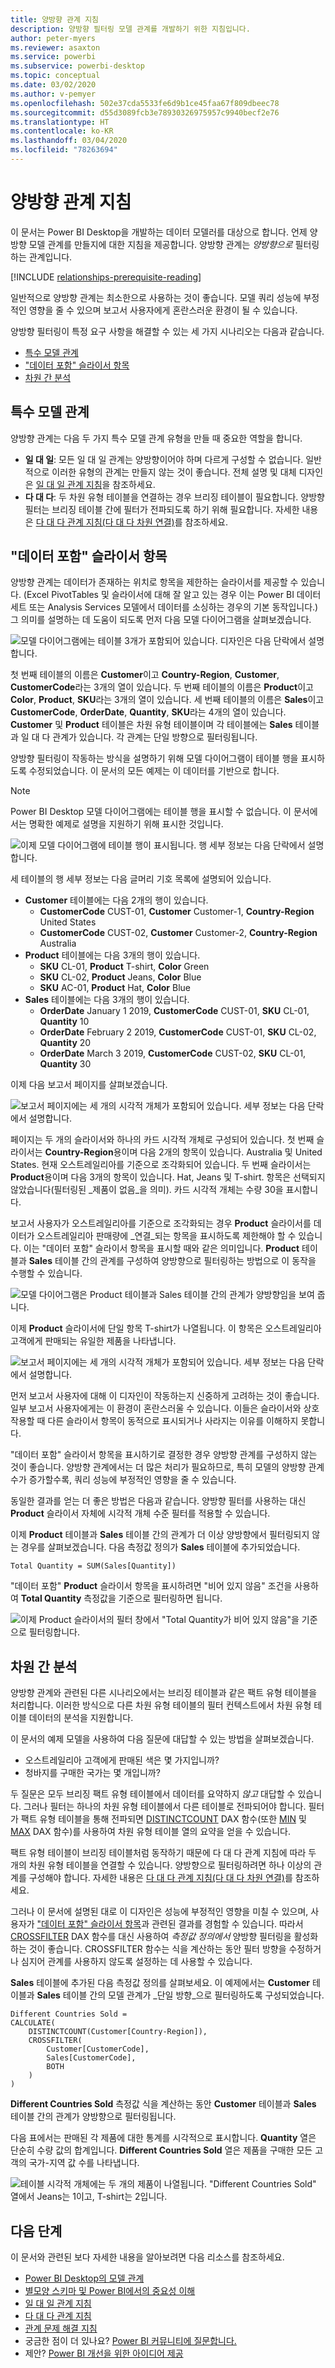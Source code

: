 ```yaml
---
title: 양방향 관계 지침
description: 양방향 필터링 모델 관계를 개발하기 위한 지침입니다.
author: peter-myers
ms.reviewer: asaxton
ms.service: powerbi
ms.subservice: powerbi-desktop
ms.topic: conceptual
ms.date: 03/02/2020
ms.author: v-pemyer
ms.openlocfilehash: 502e37cda5533fe6d9b1ce45faa67f809dbeec78
ms.sourcegitcommit: d55d3089fcb3e78930326975957c9940becf2e76
ms.translationtype: HT
ms.contentlocale: ko-KR
ms.lasthandoff: 03/04/2020
ms.locfileid: "78263694"
---
```

# <a name="bi-directional-relationship-guidance"></a>양방향 관계 지침

이 문서는 Power BI Desktop을 개발하는 데이터 모델러를 대상으로 합니다. 언제 양방향 모델 관계를 만들지에 대한 지침을 제공합니다. 양방향 관계는 _양방향으로_ 필터링하는 관계입니다.

[!INCLUDE [relationships-prerequisite-reading](includes/relationships-prerequisite-reading.md)]

일반적으로 양방향 관계는 최소한으로 사용하는 것이 좋습니다. 모델 쿼리 성능에 부정적인 영향을 줄 수 있으며 보고서 사용자에게 혼란스러운 환경이 될 수 있습니다.

양방향 필터링이 특정 요구 사항을 해결할 수 있는 세 가지 시나리오는 다음과 같습니다.

- [특수 모델 관계](#special-model-relationships)
- ["데이터 포함" 슬라이서 항목](#slicer-items-with-data)
- [차원 간 분석](#dimension-to-dimension-analysis)

## <a name="special-model-relationships"></a>특수 모델 관계

양방향 관계는 다음 두 가지 특수 모델 관계 유형을 만들 때 중요한 역할을 합니다.

- **일 대 일**: 모든 일 대 일 관계는 양방향이어야 하며 다르게 구성할 수 없습니다. 일반적으로 이러한 유형의 관계는 만들지 않는 것이 좋습니다. 전체 설명 및 대체 디자인은 [일 대 일 관계 지침](relationships-one-to-one.md)을 참조하세요.
- **다 대 다**: 두 차원 유형 테이블을 연결하는 경우 브리징 테이블이 필요합니다. 양방향 필터는 브리징 테이블 간에 필터가 전파되도록 하기 위해 필요합니다. 자세한 내용은 [다 대 다 관계 지침(다 대 다 차원 연결)](relationships-many-to-many.md#relate-many-to-many-dimensions)를 참조하세요.

## <a name="slicer-items-with-data"></a>"데이터 포함" 슬라이서 항목

양방향 관계는 데이터가 존재하는 위치로 항목을 제한하는 슬라이서를 제공할 수 있습니다. (Excel PivotTables 및 슬라이서에 대해 잘 알고 있는 경우 이는 Power BI 데이터 세트 또는 Analysis Services 모델에서 데이터를 소싱하는 경우의 기본 동작입니다.) 그 의미를 설명하는 데 도움이 되도록 먼저 다음 모델 다이어그램을 살펴보겠습니다.

![모델 다이어그램에는 테이블 3개가 포함되어 있습니다. 디자인은 다음 단락에서 설명합니다.](media/relationships-bidirectional-filtering/sales-model-diagram.png)

첫 번째 테이블의 이름은 **Customer**이고 **Country-Region**, **Customer**, **CustomerCode**라는 3개의 열이 있습니다. 두 번째 테이블의 이름은 **Product**이고 **Color**, **Product**, **SKU**라는 3개의 열이 있습니다. 세 번째 테이블의 이름은 **Sales**이고 **CustomerCode**, **OrderDate**, **Quantity**, **SKU**라는 4개의 열이 있습니다. **Customer** 및 **Product** 테이블은 차원 유형 테이블이며 각 테이블에는 **Sales** 테이블과 일 대 다 관계가 있습니다. 각 관계는 단일 방향으로 필터링됩니다.

양방향 필터링이 작동하는 방식을 설명하기 위해 모델 다이어그램이 테이블 행을 표시하도록 수정되었습니다. 이 문서의 모든 예제는 이 데이터를 기반으로 합니다.

> [!NOTE]
> Power BI Desktop 모델 다이어그램에는 테이블 행을 표시할 수 없습니다. 이 문서에서는 명확한 예제로 설명을 지원하기 위해 표시한 것입니다.

![이제 모델 다이어그램에 테이블 행이 표시됩니다. 행 세부 정보는 다음 단락에서 설명합니다.](media/relationships-bidirectional-filtering/sales-model-diagram-rows.png)

세 테이블의 행 세부 정보는 다음 글머리 기호 목록에 설명되어 있습니다.

- **Customer** 테이블에는 다음 2개의 행이 있습니다.
  - **CustomerCode** CUST-01, **Customer** Customer-1, **Country-Region** United States
  - **CustomerCode** CUST-02, **Customer** Customer-2, **Country-Region** Australia
- **Product** 테이블에는 다음 3개의 행이 있습니다.
  - **SKU** CL-01, **Product** T-shirt, **Color** Green
  - **SKU** CL-02, **Product** Jeans, **Color** Blue
  - **SKU** AC-01, **Product** Hat, **Color** Blue
- **Sales** 테이블에는 다음 3개의 행이 있습니다.
  - **OrderDate** January 1 2019, **CustomerCode** CUST-01, **SKU** CL-01, **Quantity** 10
  - **OrderDate** February 2 2019, **CustomerCode** CUST-01, **SKU** CL-02, **Quantity** 20
  - **OrderDate** March 3 2019, **CustomerCode** CUST-02, **SKU** CL-01, **Quantity** 30

이제 다음 보고서 페이지를 살펴보겠습니다.

![보고서 페이지에는 세 개의 시각적 개체가 포함되어 있습니다. 세부 정보는 다음 단락에서 설명합니다.](media/relationships-bidirectional-filtering/sales-report-no-bi-directional-filter.png)

페이지는 두 개의 슬라이서와 하나의 카드 시각적 개체로 구성되어 있습니다. 첫 번째 슬라이서는 **Country-Region**용이며 다음 2개의 항목이 있습니다. Australia 및 United States. 현재 오스트레일리아를 기준으로 조각화되어 있습니다. 두 번째 슬라이서는 **Product**용이며 다음 3개의 항목이 있습니다. Hat, Jeans 및 T-shirt. 항목은 선택되지 않았습니다(필터링된 _제품이 없음_을 의미). 카드 시각적 개체는 수량 30을 표시합니다.

보고서 사용자가 오스트레일리아를 기준으로 조각화되는 경우 **Product** 슬라이서를 데이터가 오스트레일리아 판매량에 _연결_되는 항목을 표시하도록 제한해야 할 수 있습니다. 이는 "데이터 포함" 슬라이서 항목을 표시할 때와 같은 의미입니다. **Product** 테이블과 **Sales** 테이블 간의 관계를 구성하여 양방향으로 필터링하는 방법으로 이 동작을 수행할 수 있습니다.

![모델 다이어그램은 Product 테이블과 Sales 테이블 간의 관계가 양방향임을 보여 줍니다.](media/relationships-bidirectional-filtering/sales-model-diagram-rows-bi-directional-filter.png)

이제 **Product** 슬라이서에 단일 항목 T-shirt가 나열됩니다. 이 항목은 오스트레일리아 고객에게 판매되는 유일한 제품을 나타냅니다.

![보고서 페이지에는 세 개의 시각적 개체가 포함되어 있습니다. 세부 정보는 다음 단락에서 설명합니다.](media/relationships-bidirectional-filtering/sales-report-bi-directional-filter.png)

먼저 보고서 사용자에 대해 이 디자인이 작동하는지 신중하게 고려하는 것이 좋습니다. 일부 보고서 사용자에게는 이 환경이 혼란스러울 수 있습니다. 이들은 슬라이서와 상호 작용할 때 다른 슬라이서 항목이 동적으로 표시되거나 사라지는 이유를 이해하지 못합니다.

"데이터 포함" 슬라이서 항목을 표시하기로 결정한 경우 양방향 관계를 구성하지 않는 것이 좋습니다. 양방향 관계에서는 더 많은 처리가 필요하므로, 특히 모델의 양방향 관계 수가 증가할수록, 쿼리 성능에 부정적인 영향을 줄 수 있습니다.

동일한 결과를 얻는 더 좋은 방법은 다음과 같습니다. 양방향 필터를 사용하는 대신 **Product** 슬라이서 자체에 시각적 개체 수준 필터를 적용할 수 있습니다.

이제 **Product** 테이블과 **Sales** 테이블 간의 관계가 더 이상 양방향에서 필터링되지 않는 경우를 살펴보겠습니다. 다음 측정값 정의가 **Sales** 테이블에 추가되었습니다.

```dax
Total Quantity = SUM(Sales[Quantity])
```

"데이터 포함" **Product** 슬라이서 항목을 표시하려면 "비어 있지 않음" 조건을 사용하여 **Total Quantity** 측정값을 기준으로 필터링하면 됩니다.

![이제 Product 슬라이서의 필터 창에서 "Total Quantity가 비어 있지 않음"을 기준으로 필터링합니다.](media/relationships-bidirectional-filtering/filter-product-slicer-measure-is-not-blank.png)

## <a name="dimension-to-dimension-analysis"></a>차원 간 분석

양방향 관계와 관련된 다른 시나리오에서는 브리징 테이블과 같은 팩트 유형 테이블을 처리합니다. 이러한 방식으로 다른 차원 유형 테이블의 필터 컨텍스트에서 차원 유형 테이블 데이터의 분석을 지원합니다.

이 문서의 예제 모델을 사용하여 다음 질문에 대답할 수 있는 방법을 살펴보겠습니다.

- 오스트레일리아 고객에게 판매된 색은 몇 가지입니까?
- 청바지를 구매한 국가는 몇 개입니까?

두 질문은 모두 브리징 팩트 유형 테이블에서 데이터를 요약하지 _않고_ 대답할 수 있습니다. 그러나 필터는 하나의 차원 유형 테이블에서 다른 테이블로 전파되어야 합니다. 필터가 팩트 유형 테이블을 통해 전파되면 [DISTINCTCOUNT](/dax/distinctcount-function-dax) DAX 함수(또한 [MIN](/dax/min-function-dax) 및 [MAX](/dax/max-function-dax) DAX 함수)를 사용하여 차원 유형 테이블 열의 요약을 얻을 수 있습니다.

팩트 유형 테이블이 브리징 테이블처럼 동작하기 때문에 다 대 다 관계 지침에 따라 두 개의 차원 유형 테이블을 연결할 수 있습니다. 양방향으로 필터링하려면 하나 이상의 관계를 구성해야 합니다. 자세한 내용은 [다 대 다 관계 지침(다 대 다 차원 연결)](relationships-many-to-many.md#relate-many-to-many-dimensions)를 참조하세요.

그러나 이 문서에 설명된 대로 이 디자인은 성능에 부정적인 영향을 미칠 수 있으며, 사용자가 ["데이터 포함" 슬라이서 항목](#slicer-items-with-data)과 관련된 결과를 경험할 수 있습니다. 따라서 [CROSSFILTER](/dax/crossfilter-function) DAX 함수를 대신 사용하여 _측정값 정의에서_ 양방향 필터링을 활성화하는 것이 좋습니다. CROSSFILTER 함수는 식을 계산하는 동안 필터 방향을 수정하거나 심지어 관계를 사용하지 않도록 설정하는 데 사용할 수 있습니다.

**Sales** 테이블에 추가된 다음 측정값 정의를 살펴보세요. 이 예제에서는 **Customer** 테이블과 **Sales** 테이블 간의 모델 관계가 _단일 방향_으로 필터링하도록 구성되었습니다.

```dax
Different Countries Sold =
CALCULATE(
    DISTINCTCOUNT(Customer[Country-Region]),
    CROSSFILTER(
        Customer[CustomerCode],
        Sales[CustomerCode],
        BOTH
    )
)
```

**Different Countries Sold** 측정값 식을 계산하는 동안 **Customer** 테이블과 **Sales** 테이블 간의 관계가 양방향으로 필터링됩니다.

다음 표에서는 판매된 각 제품에 대한 통계를 시각적으로 표시합니다. **Quantity** 열은 단순히 수량 값의 합계입니다. **Different Countries Sold** 열은 제품을 구매한 모든 고객의 국가-지역 값 수를 나타냅니다.

![테이블 시각적 개체에는 두 개의 제품이 나열됩니다. "Different Countries Sold" 열에서 Jeans는 1이고, T-shirt는 2입니다.](media/relationships-bidirectional-filtering/country-sales-crossfilter-function.png)

## <a name="next-steps"></a>다음 단계

이 문서와 관련된 보다 자세한 내용을 알아보려면 다음 리소스를 참조하세요.

- [Power BI Desktop의 모델 관계](../desktop-relationships-understand.md)
- [별모양 스키마 및 Power BI에서의 중요성 이해](star-schema.md)
- [일 대 일 관계 지침](relationships-one-to-one.md)
- [다 대 다 관계 지침](relationships-many-to-many.md)
- [관계 문제 해결 지침](relationships-troubleshoot.md)
- 궁금한 점이 더 있나요? [Power BI 커뮤니티에 질문합니다.](https://community.powerbi.com/)
- 제안? [Power BI 개선을 위한 아이디어 제공](https://ideas.powerbi.com/)
